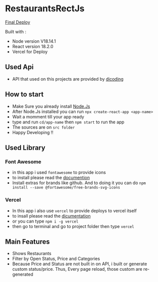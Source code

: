 # RestaurantsRectJs

[Final Deploy](https://restaurants-nuwbie-11.vercel.app/?price=undefined&cate=undefined&isOpen=null)

Built with :
- Node version V18.14.1
- React version 18.2.0
- Vercel for Deploy


## Used Api

- API that used on this projects are provided by [dicoding](https://restaurant-api.dicoding.dev/)

## How to start

- Make Sure you already install [Node.Js](https://nodejs.org/en)
- After Node.Js installed you can run `npx create-react-app <app-name>`
- Wait a momment till your app ready
- type and run `cd/app-name` then `npm start` to run the app
- The sources are on `src folder`
- Happy Developing !!


## Used Library

### Font Awesome
- in this app i used `fontawesome` to provide icons
- to install please read the [documention](https://fontawesome.com/v5/docs/web/use-with/react)
- Install extras for brands like github. And to doing it you can do `npm install --save @fortawesome/free-brands-svg-icons`

### Vercel
- In this app i also use `vercel` to provide deploys to vercel itself
- to insall please read the [dicumentation](https://vercel.com/guides/deploying-react-with-vercel)
- or you can type `npm i -g vercel`
- then go to terminal and go to project folder then type `vercel`

## Main Features 

- Shows Restaurants
- Filter by Open Status, Price and Categories
- Because Price and Status are not built in on API, i built or generate custom status/price. Thus, Every page reload, those custom are re-generated

